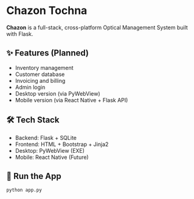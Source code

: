 # Chazon Tochna

**Chazon** is a full-stack, cross-platform Optical Management System built with Flask.

## ✨ Features (Planned)
- Inventory management
- Customer database
- Invoicing and billing
- Admin login
- Desktop version (via PyWebView)
- Mobile version (via React Native + Flask API)

## 🛠️ Tech Stack
- Backend: Flask + SQLite
- Frontend: HTML + Bootstrap + Jinja2
- Desktop: PyWebView (EXE)
- Mobile: React Native (Future)

## 🚀 Run the App

```bash
python app.py

